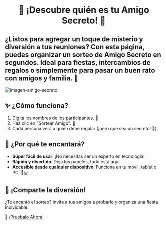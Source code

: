<h1 align="center"> 🎁 ¡Descubre quién es tu Amigo Secreto! 🎉
 </h1>
<h2>¿Listos para agregar un toque de misterio y diversión a tus reuniones?  
Con esta página, puedes organizar un sorteo de Amigo Secreto en segundos.  
Ideal para fiestas, intercambios de regalos o simplemente para pasar un buen rato con amigos y familia. 🎊  
</h2>

![imagen-amigo-secreto](https://github.com/user-attachments/assets/992f5b14-43b3-4bf6-bb8b-c719dddc5cc4)

## ✨ ¿Cómo funciona?  
1. Digita los nombres de los participantes. 📝  
2. Haz clic en "Sortear Amigo". 🎲  
3. Cada persona verá a quién debe regalar (¡pero que sea un secreto! 🤫).  



## 🎯 ¿Por qué te encantará?  
- **Súper fácil de usar**: ¡No necesitas ser un experto en tecnología!  
- **Rápido y divertido**: Deja los papeles, todo está aquí.  
- **Accesible desde cualquier dispositivo**: Funciona en tu móvil, tablet o PC. 📱💻  


## 🥳 ¡Comparte la diversión!  
¿Te encantó el sorteo? Invita a tus amigos a probarlo y organiza una fiesta inolvidable.  

🚀 [¡Pruebalo Ahora!](https://eduardo3-medina.github.io/Proyecto-amigo-secreto/)  
